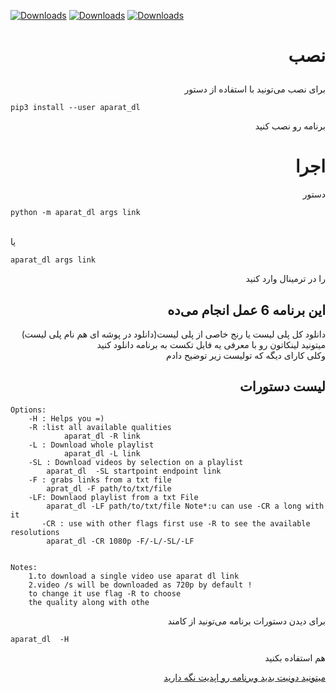 [![Downloads](https://pepy.tech/badge/aparat-dl)](https://pepy.tech/project/aparat-dl) [![Downloads](https://pepy.tech/badge/aparat-dl/month)](https://pepy.tech/project/aparat-dl/month) [![Downloads](https://pepy.tech/badge/aparat-dl/week)](https://pepy.tech/project/aparat-dl/week)<h1 align="right">
     نصب
</h1>  
<p align="right">
 برای نصب می‌تونید با استفاده از دستور
</br>

 ```
pip3 install --user aparat_dl 
```
<p align="right">
برنامه رو نصب کنید 
</br>

<h1 align="right" > اجرا</h1>
<p align="right">
دستور
<br />
 
```
python -m aparat_dl args link
 ```
<br /> یا
```
aparat_dl args link
```
<p align="right">
را در ترمینال وارد کنید
</p>
<h2 align="right">این برنامه 6  عمل انجام می‌ده
</h2>
<p align="right">
دانلود کل پلی لیست  یا  رنج خاصی از پلی لیست(دانلود در پوشه ای هم نام پلی لیست) 
</br>
میتونید لینکاتون رو با معرفی یه فایل تکست به برنامه دانلود کنید 
</br>
وکلی کارای دیگه که تولیست زیر توضیح دادم 
<h2 align="right" >لیست دستورات</h2>
<p>
 
```
Options:
	-H : Helps you =)
	-R :list all available qualities
	        aparat_dl -R link 
	-L : Download whole playlist
	        aparat_dl -L link
	-SL : Download videos by selection on a playlist  
		aparat_dl  -SL startpoint endpoint link
	-F : grabs links from a txt file 
		aprat_dl -F path/to/txt/file
	-LF: Downlaod playlist from a txt File
		aparat_dl -LF path/to/txt/file Note*:u can use -CR a long with it                        
       -CR : use with other flags first use -R to see the available resolutions
		aparat_dl -CR 1080p -F/-L/-SL/-LF


Notes:
	1.to download a single video use aparat dl link
	2.video /s will be downloaded as 720p by default ! 
	to change it use flag -R to choose
	the quality along with othe
```

</p>
<p align="right">
برای دیدن دستورات برنامه می‌تونید از کامند
</br>

```
aparat_dl  -H
```
<p align="right">
هم استفاده بکنید
<p align="right" > <a href="https://idpay.ir/mehdigoudarzi">میتونید دونیت بدید وبرنامه رو اپدیت نگه دارید  </a> </p>

